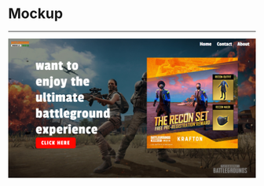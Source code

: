 # Mockup

---

![alt text](https://github.com/debanjan-exe/demo-remo/blob/master/mockup-2.jpg?raw=true)
